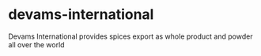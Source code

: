 # devams-international
Devams International provides spices export as whole product and powder all over the world
